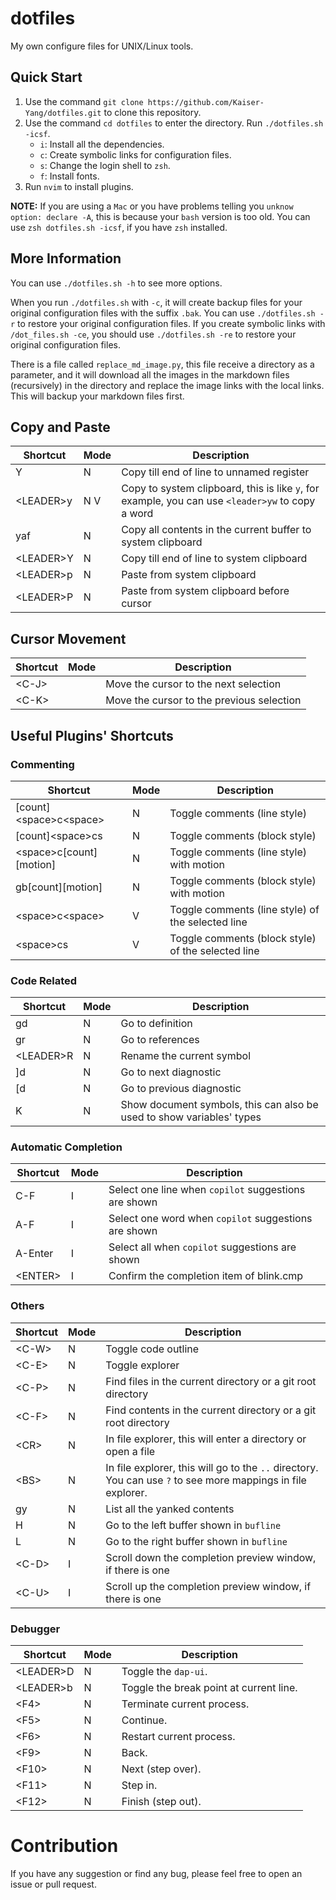 # dotfiles

My own configure files for UNIX/Linux tools.

## Quick Start

1. Use the command `git clone https://github.com/Kaiser-Yang/dotfiles.git` to clone this repository.
2. Use the command `cd dotfiles` to enter the directory. Run `./dotfiles.sh -icsf`.
   - `i`: Install all the dependencies.
   - `c`: Create symbolic links for configuration files.
   - `s`: Change the login shell to `zsh`.
   - `f`: Install fonts.
3. Run `nvim` to install plugins.

**NOTE:** If you are using a `Mac` or you have problems telling you `unknow option: declare -A`,
this is because your `bash` version is too old. You can use `zsh dotfiles.sh -icsf`,
if you have `zsh` installed.

## More Information

You can use `./dotfiles.sh -h` to see more options.

When you run `./dotfiles.sh` with `-c`, it will create backup files for your original
configuration files with the suffix `.bak`. You can use `./dotfiles.sh -r` to restore your
original configuration files. If you create symbolic links with `/dot_files.sh -ce`,
you should use `./dotfiles.sh -re` to restore your original configuration files.

There is a file called `replace_md_image.py`, this file receive a directory as a parameter, and it
will download all the images in the markdown files (recursively) in the directory and replace the
image links with the local links. This will backup your markdown files first.

## Copy and Paste

| Shortcut   | Mode | Description                                                                                      |
| ---------- | ---- | ------------------------------------------------------------------------------------------------ |
| Y          | N    | Copy till end of line to unnamed register                                                        |
| \<LEADER>y | N V  | Copy to system clipboard, this is like `y`, for example, you can use `<leader>yw` to copy a word |
| yaf        | N    | Copy all contents in the current buffer to system clipboard                                      |
| \<LEADER>Y | N    | Copy till end of line to system clipboard                                                        |
| \<LEADER>p | N    | Paste from system clipboard                                                                      |
| \<LEADER>P | N    | Paste from system clipboard before cursor                                                        |

## Cursor Movement

| Shortcut | Mode | Description                               |
| -------- | ---- | ----------------------------------------- |
| \<C-J>   |      | Move the cursor to the next selection     |
| \<C-K>   |      | Move the cursor to the previous selection |

## Useful Plugins' Shortcuts

### Commenting

| Shortcut                 | Mode | Description                                        |
| ------------------------ | ---- | -------------------------------------------------- |
| [count]\<space>c\<space> | N    | Toggle comments (line style)                       |
| [count]\<space>cs        | N    | Toggle comments (block style)                      |
| \<space>c[count][motion] | N    | Toggle comments (line style) with motion           |
| gb[count][motion]        | N    | Toggle comments (block style) with motion          |
| \<space>c\<space>        | V    | Toggle comments (line style) of the selected line  |
| \<space>cs               | V    | Toggle comments (block style) of the selected line |

### Code Related

<!--| gh         | N    | Go to the header file |-->
<!--| H          | N    | Quick fix |-->

| Shortcut   | Mode | Description                                                           |
| ---------- | ---- | --------------------------------------------------------------------- |
| gd         | N    | Go to definition                                                      |
| gr         | N    | Go to references                                                      |
| \<LEADER>R | N    | Rename the current symbol                                             |
| ]d         | N    | Go to next diagnostic                                                 |
| [d         | N    | Go to previous diagnostic                                             |
| K          | N    | Show document symbols, this can also be used to show variables' types |

### Automatic Completion

| Shortcut | Mode | Description                                          |
| -------- | ---- | ---------------------------------------------------- |
| C-F      | I    | Select one line when `copilot` suggestions are shown |
| A-F      | I    | Select one word when `copilot` suggestions are shown |
| A-Enter  | I    | Select all when `copilot` suggestions are shown      |
| \<ENTER> | I    | Confirm the completion item of blink.cmp             |

### Others

<!--| \<C-Q>     | N I  | Open undo history |-->
<!--| \<LEADER>a | N    | Align a block, `:`, `=` and `\|` are supported, for example, you can use `<LEADER>a=` to align a block of assignments |-->

| Shortcut | Mode | Description                                                                                                  |
| -------- | ---- | ------------------------------------------------------------------------------------------------------------ |
| \<C-W>   | N    | Toggle code outline                                                                                          |
| \<C-E>   | N    | Toggle explorer                                                                                              |
| \<C-P>   | N    | Find files in the current directory or a git root directory                                                  |
| \<C-F>   | N    | Find contents in the current directory or a git root directory                                               |
| \<CR>    | N    | In file explorer, this will enter a directory or open a file                                                 |
| \<BS>    | N    | In file explorer, this will go to the `..` directory. You can use `?` to see more mappings in file explorer. |
| gy       | N    | List all the yanked contents                                                                                 |
| H        | N    | Go to the left buffer shown in `bufline`                                                                     |
| L        | N    | Go to the right buffer shown in `bufline`                                                                    |
| \<C-D>   | I    | Scroll down the completion preview window, if there is one                                                   |
| \<C-U>   | I    | Scroll up the completion preview window, if there is one                                                     |

### Debugger

| Shortcut   | Mode | Description                             |
| ---------- | ---- | --------------------------------------- |
| \<LEADER>D | N    | Toggle the `dap-ui`.                    |
| \<LEADER>b | N    | Toggle the break point at current line. |
| \<F4>      | N    | Terminate current process.              |
| \<F5>      | N    | Continue.                               |
| \<F6>      | N    | Restart current process.                |
| \<F9>      | N    | Back.                                   |
| \<F10>     | N    | Next (step over).                       |
| \<F11>     | N    | Step in.                                |
| \<F12>     | N    | Finish (step out).                      |

# Contribution

If you have any suggestion or find any bug, please feel free to open an issue or pull request.
